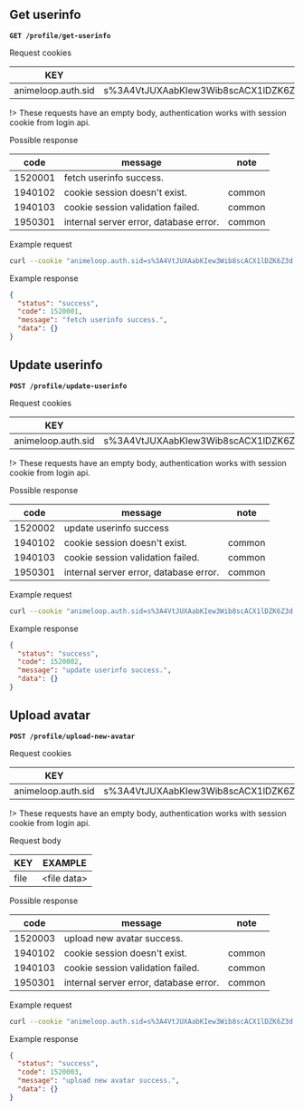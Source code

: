 ## Get userinfo

**`GET /profile/get-userinfo`**

Request cookies

| KEY                | EXAMPLE                                                      |
| ------------------ | ------------------------------------------------------------ |
| animeloop.auth.sid | s%3A4VtJUXAabKIew3Wib8scACX1lDZK6Z3d.7Hqy%2F8Nk8d0rFr4ygSCoEnwg5GD%2BVMfghQieThqQ2dU |

!> These requests have an empty body, authentication works with session cookie from login api.

Possible response

| code    | message                                | note   |
| ------- | -------------------------------------- | ------ |
| 1520001 | fetch userinfo success.                |        |
| 1940102 | cookie session doesn't exist.          | common |
| 1940103 | cookie session validation failed.      | common |
| 1950301 | internal server error, database error. | common |

Example request

```bash
curl --cookie "animeloop.auth.sid=s%3A4VtJUXAabKIew3Wib8scACX1lDZK6Z3d.7Hqy%2F8Nk8d0rFr4ygSCoEnwg5GD%2BVMfghQieThqQ2dU" "https://animeloop.org/api/v2/profile/get-userinfo"
```

Example response

```json
{
  "status": "success",
  "code": 1520001,
  "message": "fetch userinfo success.",
  "data": {}
}
```

## Update userinfo

**`POST /profile/update-userinfo`**

Request cookies

| KEY                | EXAMPLE                                                      |
| ------------------ | ------------------------------------------------------------ |
| animeloop.auth.sid | s%3A4VtJUXAabKIew3Wib8scACX1lDZK6Z3d.7Hqy%2F8Nk8d0rFr4ygSCoEnwg5GD%2BVMfghQieThqQ2dU |

!> These requests have an empty body, authentication works with session cookie from login api.

Possible response

| code    | message                                | note   |
| ------- | -------------------------------------- | ------ |
| 1520002 | update userinfo success                |        |
| 1940102 | cookie session doesn't exist.          | common |
| 1940103 | cookie session validation failed.      | common |
| 1950301 | internal server error, database error. | common |

Example request

```bash
curl --cookie "animeloop.auth.sid=s%3A4VtJUXAabKIew3Wib8scACX1lDZK6Z3d.7Hqy%2F8Nk8d0rFr4ygSCoEnwg5GD%2BVMfghQieThqQ2dU" "https://animeloop.org/api/v2/profile/update-userinfo"
```

Example response

```json
{
  "status": "success",
  "code": 1520002,
  "message": "update userinfo success.",
  "data": {}
}
```

## Upload avatar

**`POST /profile/upload-new-avatar`**

Request cookies

| KEY                | EXAMPLE                                                      |
| ------------------ | ------------------------------------------------------------ |
| animeloop.auth.sid | s%3A4VtJUXAabKIew3Wib8scACX1lDZK6Z3d.7Hqy%2F8Nk8d0rFr4ygSCoEnwg5GD%2BVMfghQieThqQ2dU |

!> These requests have an empty body, authentication works with session cookie from login api.

Request body

| KEY  | EXAMPLE       |
| ---- | ------------- |
| file | \<file data\> |

Possible response

| code    | message                                | note   |
| ------- | -------------------------------------- | ------ |
| 1520003 | upload new avatar success.             |        |
| 1940102 | cookie session doesn't exist.          | common |
| 1940103 | cookie session validation failed.      | common |
| 1950301 | internal server error, database error. | common |

Example request 

```bash
curl --cookie "animeloop.auth.sid=s%3A4VtJUXAabKIew3Wib8scACX1lDZK6Z3d.7Hqy%2F8Nk8d0rFr4ygSCoEnwg5GD%2BVMfghQieThqQ2dU" --file <filedata> "https://animeloop.org/api/v2/profile/upload-new-avatar"
```

Example response

```json
{
  "status": "success",
  "code": 1520003,
  "message": "upload new avatar success.",
  "data": {}
}
```

